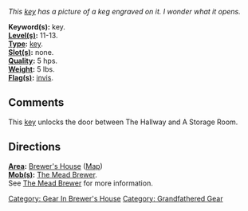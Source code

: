 *This [key](:Category:_Keys "wikilink") has a picture of a keg engraved
on it. I wonder what it opens.*

**Keyword(s):** key.  
**[Level(s)](Object_Level "wikilink"):** 11-13.  
**[Type](:Category:_Object_Types "wikilink"):**
[key](:Category:_Keys "wikilink").  
**[Slot(s)](Object_Slots "wikilink"):** none.  
**[Quality](Object_Quality "wikilink"):** 5 hps.  
**[Weight](Object_Weight "wikilink"):** 5 lbs.  
**[Flag(s)](:Category:_Object_Flags "wikilink"):**
[invis](Invis_Flag "wikilink").  

## Comments

This [key](:Category:_Keys "wikilink") unlocks the door between The
Hallway and A Storage Room.

## Directions

**[Area](:Category:_Areas "wikilink"):** [Brewer's
House](:Category:_Brewer's_House "wikilink")
([Map](Brewer's_House_Map "wikilink"))  
**[Mob(s)](:Category:_Mobs "wikilink"):** [The Mead
Brewer](Mead_Brewer "wikilink").  
See [The Mead Brewer](Mead_Brewer "wikilink") for more information.  

[Category: Gear In Brewer's
House](Category:_Gear_In_Brewer's_House "wikilink") [Category:
Grandfathered Gear](Category:_Grandfathered_Gear "wikilink")
